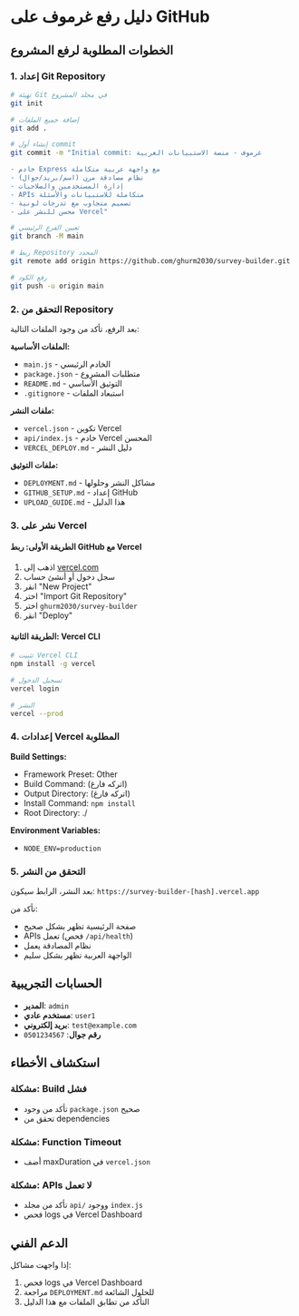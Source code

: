 # دليل رفع غرموف على GitHub

## الخطوات المطلوبة لرفع المشروع

### 1. إعداد Git Repository

```bash
# تهيئة Git في مجلد المشروع
git init

# إضافة جميع الملفات
git add .

# إنشاء أول commit
git commit -m "Initial commit: غرموف - منصة الاستبيانات العربية

- خادم Express مع واجهة عربية متكاملة
- نظام مصادقة مرن (اسم/بريد/جوال)  
- إدارة المستخدمين والصلاحيات
- APIs متكاملة للاستبيانات والأسئلة
- تصميم متجاوب مع تدرجات لونية
- محسن للنشر على Vercel"

# تعيين الفرع الرئيسي
git branch -M main

# ربط Repository المحدد
git remote add origin https://github.com/ghurm2030/survey-builder.git

# رفع الكود
git push -u origin main
```

### 2. التحقق من Repository

بعد الرفع، تأكد من وجود الملفات التالية:

**الملفات الأساسية:**
- `main.js` - الخادم الرئيسي
- `package.json` - متطلبات المشروع
- `README.md` - التوثيق الأساسي
- `.gitignore` - استبعاد الملفات

**ملفات النشر:**
- `vercel.json` - تكوين Vercel
- `api/index.js` - خادم Vercel المحسن
- `VERCEL_DEPLOY.md` - دليل النشر

**ملفات التوثيق:**
- `DEPLOYMENT.md` - مشاكل النشر وحلولها
- `GITHUB_SETUP.md` - إعداد GitHub
- `UPLOAD_GUIDE.md` - هذا الدليل

### 3. نشر على Vercel

#### الطريقة الأولى: ربط GitHub مع Vercel
1. اذهب إلى [vercel.com](https://vercel.com)
2. سجل دخول أو أنشئ حساب
3. انقر "New Project"
4. اختر "Import Git Repository"
5. اختر `ghurm2030/survey-builder`
6. انقر "Deploy"

#### الطريقة الثانية: Vercel CLI
```bash
# تثبيت Vercel CLI
npm install -g vercel

# تسجيل الدخول
vercel login

# النشر
vercel --prod
```

### 4. إعدادات Vercel المطلوبة

**Build Settings:**
- Framework Preset: Other
- Build Command: (اتركه فارغ)
- Output Directory: (اتركه فارغ)
- Install Command: `npm install`
- Root Directory: ./

**Environment Variables:**
- `NODE_ENV=production`

### 5. التحقق من النشر

بعد النشر، الرابط سيكون:
`https://survey-builder-[hash].vercel.app`

تأكد من:
- صفحة الرئيسية تظهر بشكل صحيح
- APIs تعمل (فحص `/api/health`)
- نظام المصادقة يعمل
- الواجهة العربية تظهر بشكل سليم

## الحسابات التجريبية

- **المدير**: `admin`
- **مستخدم عادي**: `user1`
- **بريد إلكتروني**: `test@example.com`
- **رقم جوال**: `0501234567`

## استكشاف الأخطاء

### مشكلة: Build فشل
- تأكد من وجود `package.json` صحيح
- تحقق من dependencies

### مشكلة: Function Timeout
- أضف maxDuration في `vercel.json`

### مشكلة: APIs لا تعمل
- تأكد من مجلد `api/` ووجود `index.js`
- فحص logs في Vercel Dashboard

## الدعم الفني

إذا واجهت مشاكل:
1. فحص logs في Vercel Dashboard
2. مراجعة `DEPLOYMENT.md` للحلول الشائعة
3. التأكد من تطابق الملفات مع هذا الدليل